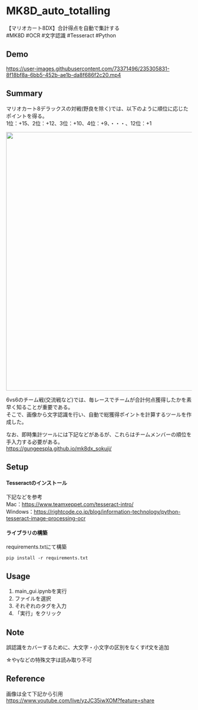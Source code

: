 # MK8D_auto_totalling
【マリオカート8DX】合計得点を自動で集計する<br>
#MK8D #OCR #文字認識 #Tesseract #Python

## Demo
https://user-images.githubusercontent.com/73371496/235305831-8f18bf8a-6bb5-452b-ae1b-da8f686f2c20.mp4

## Summary
マリオカート8デラックスの対戦(野良を除く)では、以下のように順位に応じたポイントを得る。<br>
1位：+15、2位：+12、3位：+10、4位：+9、・・・、12位：+1

<img src="data/screenshot.png" width="700">

6vs6のチーム戦(交流戦など)では、毎レースでチームが合計何点獲得したかを素早く知ることが重要である。<br>
そこで、画像から文字認識を行い、自動で総獲得ポイントを計算するツールを作成した。

なお、即時集計ツールには下記などがあるが、これらはチームメンバーの順位を手入力する必要がある。<br>
https://gungeespla.github.io/mk8dx_sokuji/

## Setup
#### Tesseractのインストール
下記などを参考<br>
Mac：https://www.teamxeppet.com/tesseract-intro/ <br>
Windows：https://rightcode.co.jp/blog/information-technology/python-tesseract-image-processing-ocr

#### ライブラリの構築
requirements.txtにて構築
```
pip install -r requirements.txt
```

## Usage
1. main_gui.ipynbを実行
2. ファイルを選択
3. それぞれのタグを入力
4. 「実行」をクリック

## Note
誤認識をカバーするために、大文字・小文字の区別をなくすif文を追加

☆やγなどの特殊文字は読み取り不可

## Reference
画像は全て下記から引用<br>
https://www.youtube.com/live/yzJC35iwXOM?feature=share

